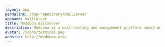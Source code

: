 ```yaml
---
layout: app
permalink: /app-repository/mailserver
appname: mailserver
title: Modoboa mailserver
description: Modoboa is a mail hosting and management platform based on Postfix and Dovecot.
avatar: /icons/terminal.png
website: http://modoboa.org/
---
```


